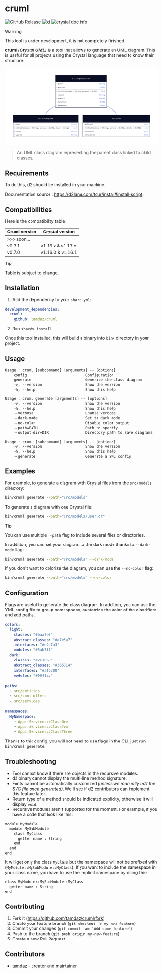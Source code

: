 # cruml

![GitHub Release](https://img.shields.io/github/v/release/tamdaz/cruml)
[![ci](https://github.com/tamdaz/cruml/actions/workflows/ci.yml/badge.svg)](https://github.com/tamdaz/cruml/actions/workflows/ci.yml)
[![crystal doc info](https://img.shields.io/badge/main-CrystalDoc.info-2E1052?logo=crystal&style=for-the-badge)](https://crystaldoc.info/github/tamdaz/cruml/main/index.html)

> [!WARNING]
> This tool is under development, it is not completely finished.

**cruml** *(**Cr**ystal **UML**)* is a tool that allows to generate an UML diagram. This is useful for all projects using the Crystal language that need to know their structure.

![uml_class_diagram](img/diagram.png)

> An UML class diagram representing the parent class linked to child classes.

## Requirements

To do this, d2 should be installed in your machine.

Documentation source : https://d2lang.com/tour/install#install-script.

## Compatibilities

Here is the compatibility table:

| Cruml version | Crystal version   |
|---------------|-------------------|
| >>> soon...                       |
| v0.7.1        | v1.16.x & v1.17.x |
| v0.7.0        | v1.16.0 & v1.16.1 |

> [!TIP]
> Table is subject to change.

## Installation

1. Add the dependency to your `shard.yml`:

```yaml
development_dependencies:
  cruml:
    github: tamdaz/cruml
```

2. Run `shards install`.

Once this tool installed, this will build a binary into `bin/` directory in your project.

## Usage

```
Usage : cruml [subcommand] [arguments] -- [options]
    config                           Configuration
    generate                         Generate the class diagram
    -v, --version                    Show the version
    -h, --help                       Show this help
```

```
Usage : cruml generate [arguments] -- [options]
    -v, --version                    Show the version
    -h, --help                       Show this help
    --verbose                        Enable verbose
    --dark-mode                      Set to dark mode
    --no-color                       Disable color output
    --path=PATH                      Path to specify
    --output-dir=DIR                 Directory path to save diagrams
```

```
Usage : cruml [subcommand] [arguments] -- [options]
    -v, --version                    Show the version
    -h, --help                       Show this help
    --generate                       Generate a YML config
```

## Examples

For example, to generate a diagram with Crystal files from the `src/models` directory:

```sh
bin/cruml generate --path="src/models"
```

To generate a diagram with one Crystal file:

```sh
bin/cruml generate --path="src/models/user.cr"
```

> [!TIP]
> You can use multiple `--path` flag to include several files or directories.

In addition, you can set your diagram to the dark mode thanks to `--dark-mode` flag:

```sh
bin/cruml generate --path="src/models" --dark-mode
```

If you don't want to colorize the diagram, you can use the `--no-color` flag:

```sh
bin/cruml generate --path="src/models" --no-color
```

## Configuration

Flags are useful to generate the class diagram. In addition, you can use the YML config file to group namespaces,
customize the color of the classifiers and add paths.

```yml
colors:
  light:
    classes: "#baa7e5"
    abstract_classes: "#a7e5a7"
    interfaces: "#e2c7a3"
    modules: "#5ab3f4"
  dark:
    classes: "#2e1065"
    abstract_classes: "#365314"
    interfaces: "#af6300"
    modules: "#0041cc"

paths:
  - src/entities
  - src/controllers
  - src/services

namespaces:
  MyNamespace:
    - App::Services::ClassOne
    - App::Services::ClassTwo
    - App::Services::ClassThree
```

Thanks to this config, you will not need to use flags in the CLI, just run `bin/cruml generate`.

## Troubleshooting

- Tool cannot know if there are objects in the recursive modules.
- d2 binary cannot display the multi-line method signature.
- Fonts cannot be automatically customized _(unless we manually edit the SVG file once generated)_. We'll see if d2 contributors can implement this feature later.
- Return type of a method should be indicated explicity, otherwise it will display `void`.
- Recursive modules aren't supported for the moment. For example, if you have a code that look like this:

```crystal
module MyModule
  module MySubModule
    class MyClass
      getter name : String
    end
  end
end
```

It will get only the class `MyClass` but the namespace will not be prefixed with (`MyModule::MySubModule::MyClass`).
If you want to include the namespace in your class name, you have to use the implicit namespace by doing this:

```crystal
class MyModule::MySubModule::MyClass
  getter name : String
end
```

## Contributing

1. Fork it (<https://github.com/tamdaz/cruml/fork>)
2. Create your feature branch (`git checkout -b my-new-feature`)
3. Commit your changes (`git commit -am 'Add some feature'`)
4. Push to the branch (`git push origin my-new-feature`)
5. Create a new Pull Request

## Contributors

- [tamdaz](https://github.com/tamdaz) - creator and maintainer
